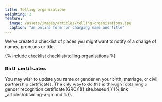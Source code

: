 ```yaml
---
title: Telling organisations
weighting: 3
feature:
  image: /assets/images/articles/telling-organisations.jpg
  caption: "An online form for changing name and title"
---
```


We've created a checklist of places you might want to notify of a change of names, pronouns or title.

{% include checklist checklist=telling-organisations %}

### Birth certificates

You may wish to update you name or gender on your birth, marriage, or civil partnership certificates. The only way to do this is through [obtaining a gender recognition certificate (GRC)]({{ site.baseurl }}{% link _articles/obtaining-a-grc.md %}).
